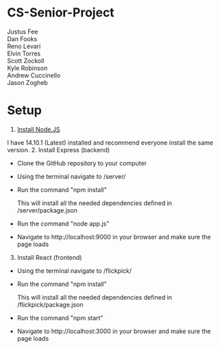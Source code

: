 # CS-Senior-Project
Justus Fee \
Dan Fooks \
Reno Levari \
Elvin Torres \
Scott Zockoll \
Kyle Robinson \
Andrew Cuccinello \
Jason Zogheb

# Setup
1. [Install Node.JS](https://nodejs.org/en/)

  I have 14.10.1 (Latest) installed and recommend everyone install the same version.
2. Install Express (backend)

  * Clone the GitHub repository to your computer

  * Using the terminal navigate to /server/

  * Run the command "npm install"

    This will install all the needed dependencies defined in /server/package.json

  * Run the command "node app.js"

  * Navigate to http://localhost:9000 in your browser and make sure the page loads

3. Install React (frontend)

  * Using the terminal navigate to /flickpick/

  * Run the command "npm install"

    This will install all the needed dependencies defined in /flickpick/package.json

  * Run the command "npm start"

  * Navigate to http://localhost:3000 in your browser and make sure the page loads
